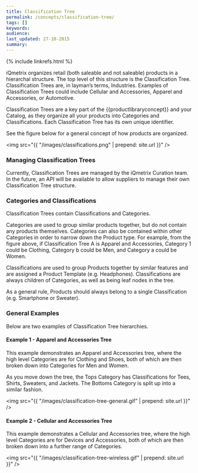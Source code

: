 ```yaml
---
title: Classification Tree
permalink: /concepts/classification-tree/
tags: []
keywords: 
audience: 
last_updated: 27-10-2015
summary: 
---
```


{% include linkrefs.html %}

iQmetrix organizes retail (both saleable and not saleable) products in a hierarchal structure. The top level of this structure is the Classification Tree. Classification Trees are, in layman’s terms, Industries. Examples of Classification Trees could include Cellular and Accessories, Apparel and Accessories, or Automotive. 

Classification Trees are a key part of the {{productlibraryconcept}} and your Catalog, as they organize all your products into Categories and Classifications. Each Classification Tree has its own unique identifier. 

See the figure below for a general concept of how products are organized. 

<img src="{{ "/images/classifications.png" | prepend: site.url }}" />

### Managing Classification Trees

Currently, Classification Trees are managed by the iQmetrix Curation team. In the future, an API will be available to allow suppliers to manage their own Classification Tree structure.

### Categories and Classifications

Classification Trees contain Classifications and Categories.

Categories are used to group similar products together, but do not contain any products themselves. Categories can also be contained within other Categories in order to narrow down the Product type. For example, from the figure above, if Classification Tree A is Apparel and Accessories, Category 1 could be Clothing, Category b could be Men, and Category a could be Women.

Classifications are used to group Products together by similar features and are assigned a Product Template (e.g. Headphones). Classifications are always children of Categories, as well as being leaf nodes in the tree.

As a general rule, Products should always belong to a single Classification (e.g. Smartphone or Sweater). 

### General Examples

Below are two examples of Classification Tree hierarchies. 

#### Example 1 - Apparel and Accessories Tree

This example demonstrates an Apparel and Accessories tree, where the high level Categories are for Clothing and Shoes, both of which are then broken down into Categories for Men and Women.

As you move down the tree, the Tops Category has Classifications for Tees, Shirts, Sweaters, and Jackets. The Bottoms Category is split up into a similar fashion.

<img src="{{ "/images/classification-tree-general.gif" | prepend: site.url }}" />

#### Example 2 - Cellular and Accessories Tree

This example demonstrates a Cellular and Accessories tree, where the high level Categories are for Devices and Accessories, both of which are then broken down into a further range of Categories.

<img src="{{ "/images/classification-tree-wireless.gif" | prepend: site.url }}" />